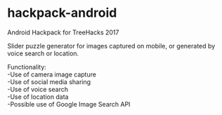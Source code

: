 # hackpack-android

Android Hackpack for TreeHacks 2017  

Slider puzzle generator for images captured on mobile, or generated by voice search or location.  

Functionality:  
-Use of camera image capture  
-Use of social media sharing  
-Use of voice search  
-Use of location data  
-Possible use of Google Image Search API  

